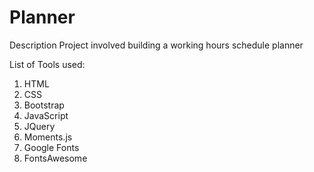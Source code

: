 # Planner

Description
Project involved building a working hours schedule planner

List of Tools used:
  1. HTML
  2. CSS
  3. Bootstrap
  4. JavaScript
  5. JQuery
  6. Moments.js
  7. Google Fonts
  8. FontsAwesome
 

